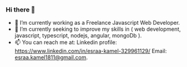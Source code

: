 ### Hi there 👋

- 🔭 I’m currently working as a Freelance Javascript Web Developer.
- 🌱 I’m currently seeking to improve my skills in ( web development, javascript, typescript, nodejs, angular, mongoDb ).
- 📫 You can reach me at:
       Linkedin profile: https://www.linkedin.com/in/esraa-kamel-329961129/
       Email: esraa.kamel1811@gmail.com.

<!--
**esraaKamel1195/esraaKamel1195** is a ✨ _special_ ✨ repository because its `README.md` (this file) appears on your GitHub profile.

Here are some ideas to get you started:

- 👯 I’m looking to collaborate on ...
- 🤔 I’m looking for help with ...
- 💬 Ask me about ...
- 😄 Pronouns: ...
- ⚡ Fun fact: ...
-->

